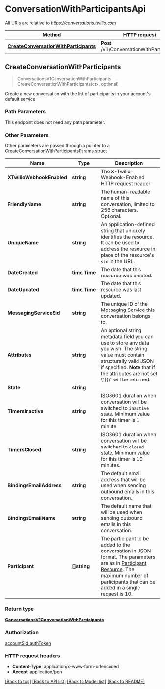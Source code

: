 # ConversationWithParticipantsApi

All URIs are relative to *https://conversations.twilio.com*

Method | HTTP request | Description
------------- | ------------- | -------------
[**CreateConversationWithParticipants**](ConversationWithParticipantsApi.md#CreateConversationWithParticipants) | **Post** /v1/ConversationWithParticipants | 



## CreateConversationWithParticipants

> ConversationsV1ConversationWithParticipants CreateConversationWithParticipants(ctx, optional)



Create a new conversation with the list of participants in your account's default service

### Path Parameters

This endpoint does not need any path parameter.

### Other Parameters

Other parameters are passed through a pointer to a CreateConversationWithParticipantsParams struct


Name | Type | Description
------------- | ------------- | -------------
**XTwilioWebhookEnabled** | **string** | The X-Twilio-Webhook-Enabled HTTP request header
**FriendlyName** | **string** | The human-readable name of this conversation, limited to 256 characters. Optional.
**UniqueName** | **string** | An application-defined string that uniquely identifies the resource. It can be used to address the resource in place of the resource's `sid` in the URL.
**DateCreated** | **time.Time** | The date that this resource was created.
**DateUpdated** | **time.Time** | The date that this resource was last updated.
**MessagingServiceSid** | **string** | The unique ID of the [Messaging Service](https://www.twilio.com/docs/messaging/api/service-resource) this conversation belongs to.
**Attributes** | **string** | An optional string metadata field you can use to store any data you wish. The string value must contain structurally valid JSON if specified.  **Note** that if the attributes are not set \\\"{}\\\" will be returned.
**State** | **string** | 
**TimersInactive** | **string** | ISO8601 duration when conversation will be switched to `inactive` state. Minimum value for this timer is 1 minute.
**TimersClosed** | **string** | ISO8601 duration when conversation will be switched to `closed` state. Minimum value for this timer is 10 minutes.
**BindingsEmailAddress** | **string** | The default email address that will be used when sending outbound emails in this conversation.
**BindingsEmailName** | **string** | The default name that will be used when sending outbound emails in this conversation.
**Participant** | **[]string** | The participant to be added to the conversation in JSON format. The parameters are as in [Participant Resource](https://www.twilio.com/docs/conversations/api/conversation-participant-resource). The maximum number of participants that can be added in a single request is 10.

### Return type

[**ConversationsV1ConversationWithParticipants**](ConversationsV1ConversationWithParticipants.md)

### Authorization

[accountSid_authToken](../README.md#accountSid_authToken)

### HTTP request headers

- **Content-Type**: application/x-www-form-urlencoded
- **Accept**: application/json

[[Back to top]](#) [[Back to API list]](../README.md#documentation-for-api-endpoints)
[[Back to Model list]](../README.md#documentation-for-models)
[[Back to README]](../README.md)

